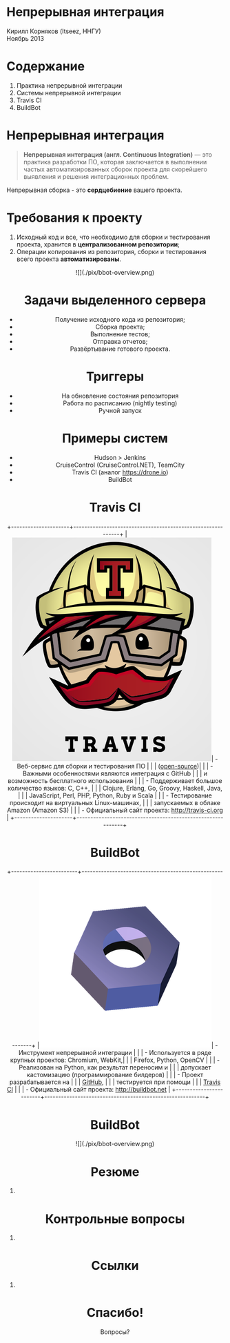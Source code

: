 # Непрерывная интеграция

<!-- ![](./pix/) -->

Кирилл Корняков (Itseez, ННГУ)\
Ноябрь 2013

<!-- TODO
  - Написать подробнее про BuildBot
  - Рассмотреть конфиги Travis
  - Рассмотреть построение других артефактов (документация, дистрибы)
-->

# Содержание

  1. Практика непрерывной интеграции
  1. Системы непрерывной интеграции
  1. Travis CI
  1. BuildBot

# Непрерывная интеграция

> **Непрерывная интеграция (англ. Continuous Integration)** — это практика
> разработки ПО, которая заключается в выполнении частых автоматизированных
> сборок проекта для скорейшего выявления и решения интеграционных проблем.

Непрерывная сборка - это **сердцебиение** вашего проекта.

# Требования к проекту

  1. Исходный код и все, что необходимо для сборки и тестирования проекта,
     хранится в **централизованном репозитории**;
  1. Операции копирования из репозитория, сборки и тестирования всего проекта
     **автоматизированы**.

<center>![](./pix/bbot-overview.png)<center>

# Задачи выделенного сервера

  - Получение исходного кода из репозитория;
  - Сборка проекта;
  - Выполнение тестов;
  - Отправка отчетов;
  - Развёртывание готового проекта.

# Триггеры

  - На обновление состояния репозитория
  - Работа по расписанию (nightly testing)
  - Ручной запуск

# Примеры систем

  - Hudson > Jenkins
  - CruiseControl (CruiseControl.NET), TeamCity
  - Travis CI (аналог <https://drone.io>)
  - BuildBot

# Travis CI

+---------------------+------------------------------------------------------------+
|![](./pix/travis.png)| - Веб-сервис для сборки и тестирования ПО                  |
|                     |   ([open-source](<https://github.com/travis-ci/travis-ci>))|
|                     | - Важными особенностями являются интеграция с GitHub       |
|                     |   и возможность бесплатного использования                  |
|                     | - Поддерживает большое количество языков: C, C++,          |
|                     |   Clojure, Erlang, Go, Groovy, Haskell, Java,              |
|                     |   JavaScript, Perl, PHP, Python, Ruby и Scala              |
|                     | - Тестирование происходит на виртуальных Linux-машинах,    |
|                     |   запускаемых в облаке Amazon (Amazon S3)                  |
|                     | - Официальный сайт проекта: <http://travis-ci.org>         |
+---------------------+------------------------------------------------------------+

# BuildBot

+------------------------+----------------------------------------------------------+
|![](./pix/bbot-logo.png)| - Инструмент непрерывной интеграции                      |
|                        | - Используется в ряде крупных проектов: Chromium, WebKit,|
|                        |   Firefox, Python, OpenCV                                |
|                        | - Реализован на Python, как результат переносим и        |
|                        |   допускает кастомизацию (программирование билдеров)     |
|                        | - Проект разрабатывается на                              |
|                        |   [GitHub](<https://github.com/buildbot/buildbot>),      |
|                        |   тестируется при помощи                                 |
|                        |   [Travis CI](https://travis-ci.org/buildbot/buildbot/)  |
|                        | - Официальный сайт проекта: <http://buildbot.net>        |
+------------------------+----------------------------------------------------------+

# BuildBot

<center>![](./pix/bbot-overview.png)<center>

# Резюме

  1.

# Контрольные вопросы

  1.

# Ссылки

  1.

# Спасибо!

Вопросы?
